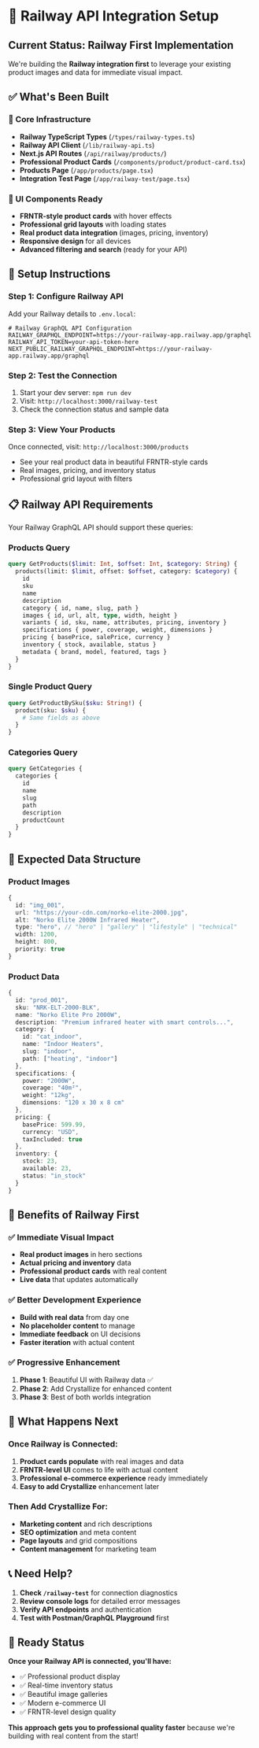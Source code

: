 # 🚂 Railway API Integration Setup

## Current Status: Railway First Implementation

We're building the **Railway integration first** to leverage your existing product images and data for immediate visual impact.

## ✅ What's Been Built

### 🔧 Core Infrastructure
- **Railway TypeScript Types** (`/types/railway-types.ts`)
- **Railway API Client** (`/lib/railway-api.ts`)
- **Next.js API Routes** (`/api/railway/products/`)
- **Professional Product Cards** (`/components/product/product-card.tsx`)
- **Products Page** (`/app/products/page.tsx`)
- **Integration Test Page** (`/app/railway-test/page.tsx`)

### 🎨 UI Components Ready
- **FRNTR-style product cards** with hover effects
- **Professional grid layouts** with loading states
- **Real product data integration** (images, pricing, inventory)
- **Responsive design** for all devices
- **Advanced filtering and search** (ready for your API)

## 🔧 Setup Instructions

### Step 1: Configure Railway API
Add your Railway details to `.env.local`:

```env
# Railway GraphQL API Configuration
RAILWAY_GRAPHQL_ENDPOINT=https://your-railway-app.railway.app/graphql
RAILWAY_API_TOKEN=your-api-token-here
NEXT_PUBLIC_RAILWAY_GRAPHQL_ENDPOINT=https://your-railway-app.railway.app/graphql
```

### Step 2: Test the Connection
1. Start your dev server: `npm run dev`
2. Visit: `http://localhost:3000/railway-test`
3. Check the connection status and sample data

### Step 3: View Your Products
Once connected, visit: `http://localhost:3000/products`
- See your real product data in beautiful FRNTR-style cards
- Real images, pricing, and inventory status
- Professional grid layout with filters

## 📋 Railway API Requirements

Your Railway GraphQL API should support these queries:

### Products Query
```graphql
query GetProducts($limit: Int, $offset: Int, $category: String) {
  products(limit: $limit, offset: $offset, category: $category) {
    id
    sku
    name
    description
    category { id, name, slug, path }
    images { id, url, alt, type, width, height }
    variants { id, sku, name, attributes, pricing, inventory }
    specifications { power, coverage, weight, dimensions }
    pricing { basePrice, salePrice, currency }
    inventory { stock, available, status }
    metadata { brand, model, featured, tags }
  }
}
```

### Single Product Query
```graphql
query GetProductBySku($sku: String!) {
  product(sku: $sku) {
    # Same fields as above
  }
}
```

### Categories Query
```graphql
query GetCategories {
  categories {
    id
    name
    slug
    path
    description
    productCount
  }
}
```

## 🎯 Expected Data Structure

### Product Images
```typescript
{
  id: "img_001",
  url: "https://your-cdn.com/norko-elite-2000.jpg",
  alt: "Norko Elite 2000W Infrared Heater",
  type: "hero", // "hero" | "gallery" | "lifestyle" | "technical"
  width: 1200,
  height: 800,
  priority: true
}
```

### Product Data
```typescript
{
  id: "prod_001",
  sku: "NRK-ELT-2000-BLK",
  name: "Norko Elite Pro 2000W",
  description: "Premium infrared heater with smart controls...",
  category: {
    id: "cat_indoor",
    name: "Indoor Heaters",
    slug: "indoor",
    path: ["heating", "indoor"]
  },
  specifications: {
    power: "2000W",
    coverage: "40m²",
    weight: "12kg",
    dimensions: "120 x 30 x 8 cm"
  },
  pricing: {
    basePrice: 599.99,
    currency: "USD",
    taxIncluded: true
  },
  inventory: {
    stock: 23,
    available: 23,
    status: "in_stock"
  }
}
```

## 🚀 Benefits of Railway First

### ✅ Immediate Visual Impact
- **Real product images** in hero sections
- **Actual pricing and inventory** data
- **Professional product cards** with real content
- **Live data** that updates automatically

### ✅ Better Development Experience
- **Build with real data** from day one
- **No placeholder content** to manage
- **Immediate feedback** on UI decisions
- **Faster iteration** with actual content

### ✅ Progressive Enhancement
1. **Phase 1**: Beautiful UI with Railway data ✅
2. **Phase 2**: Add Crystallize for enhanced content
3. **Phase 3**: Best of both worlds integration

## 🔄 What Happens Next

### Once Railway is Connected:
1. **Product cards populate** with real images and data
2. **FRNTR-level UI** comes to life with actual content
3. **Professional e-commerce experience** ready immediately
4. **Easy to add Crystallize** enhancement later

### Then Add Crystallize For:
- **Marketing content** and rich descriptions
- **SEO optimization** and meta content
- **Page layouts** and grid compositions
- **Content management** for marketing team

## 📞 Need Help?

1. **Check `/railway-test`** for connection diagnostics
2. **Review console logs** for detailed error messages
3. **Verify API endpoints** and authentication
4. **Test with Postman/GraphQL Playground** first

## 🎯 Ready Status

**Once your Railway API is connected, you'll have:**
- ✅ Professional product display
- ✅ Real-time inventory status
- ✅ Beautiful image galleries
- ✅ Modern e-commerce UI
- ✅ FRNTR-level design quality

**This approach gets you to professional quality faster** because we're building with real content from the start!
